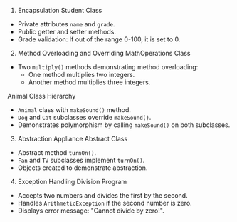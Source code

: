 1. Encapsulation
Student Class
  - Private attributes `name` and `grade`.
  - Public getter and setter methods.
  - Grade validation: If out of the range 0-100, it is set to 0.

2. Method Overloading and Overriding
MathOperations Class
  - Two `multiply()` methods demonstrating method overloading:
    - One method multiplies two integers.
    - Another method multiplies three integers.

Animal Class Hierarchy
  - `Animal` class with `makeSound()` method.
  - `Dog` and `Cat` subclasses override `makeSound()`.
  - Demonstrates polymorphism by calling `makeSound()` on both subclasses.
3. Abstraction
Appliance Abstract Class
  - Abstract method `turnOn()`.
  - `Fan` and `TV` subclasses implement `turnOn()`.
  - Objects created to demonstrate abstraction.
4. Exception Handling
Division Program
  - Accepts two numbers and divides the first by the second.
  - Handles `ArithmeticException` if the second number is zero.
  - Displays error message: "Cannot divide by zero!".



